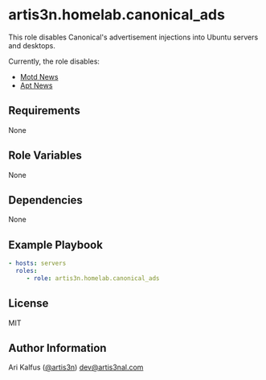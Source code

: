 artis3n.homelab.canonical_ads
=========

This role disables Canonical's advertisement injections into Ubuntu servers and desktops.

Currently, the role disables:
- [Motd News](https://ubuntu.com/legal/motd)
- [Apt News](https://askubuntu.com/questions/1441035/what-is-meant-by-apt-news)

Requirements
------------

None

Role Variables
--------------

None

Dependencies
------------

None

Example Playbook
----------------

```yaml
- hosts: servers
  roles:
     - role: artis3n.homelab.canonical_ads
```

License
-------

MIT

Author Information
------------------

Ari Kalfus ([@artis3n](https://blog.artis3nal.com/)) <dev@artis3nal.com>
